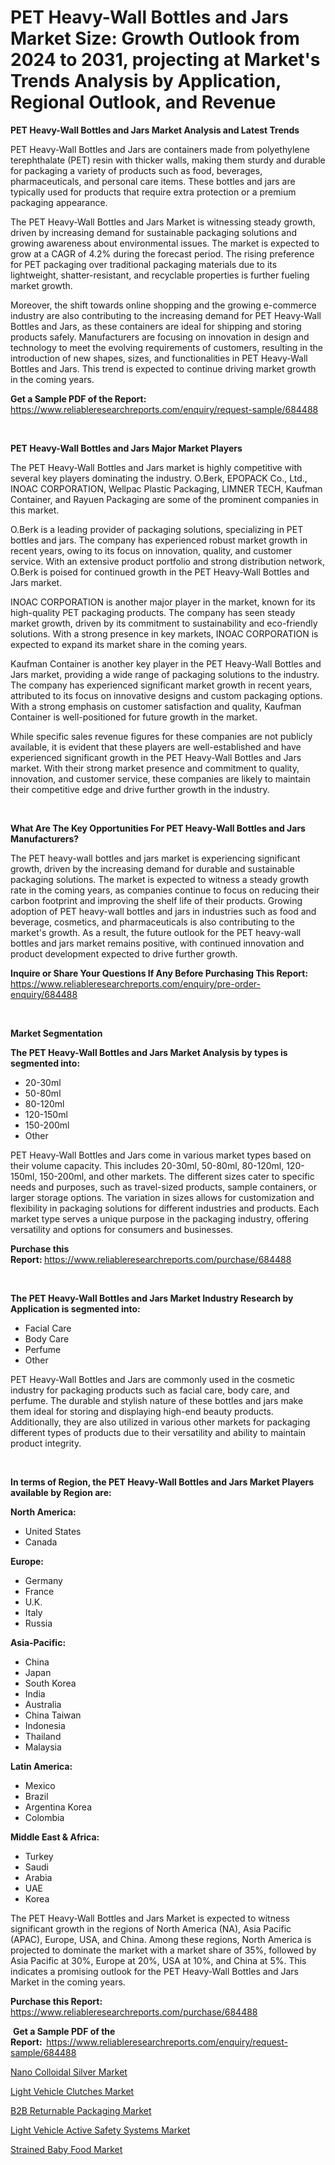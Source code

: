 <p><h1>PET Heavy-Wall Bottles and Jars Market Size: Growth Outlook from 2024 to 2031, projecting at Market's Trends Analysis by Application, Regional Outlook, and Revenue</h1></p><p><strong>PET Heavy-Wall Bottles and Jars Market Analysis and Latest Trends</strong></p>
<p><p>PET Heavy-Wall Bottles and Jars are containers made from polyethylene terephthalate (PET) resin with thicker walls, making them sturdy and durable for packaging a variety of products such as food, beverages, pharmaceuticals, and personal care items. These bottles and jars are typically used for products that require extra protection or a premium packaging appearance.</p><p>The PET Heavy-Wall Bottles and Jars Market is witnessing steady growth, driven by increasing demand for sustainable packaging solutions and growing awareness about environmental issues. The market is expected to grow at a CAGR of 4.2% during the forecast period. The rising preference for PET packaging over traditional packaging materials due to its lightweight, shatter-resistant, and recyclable properties is further fueling market growth.</p><p>Moreover, the shift towards online shopping and the growing e-commerce industry are also contributing to the increasing demand for PET Heavy-Wall Bottles and Jars, as these containers are ideal for shipping and storing products safely. Manufacturers are focusing on innovation in design and technology to meet the evolving requirements of customers, resulting in the introduction of new shapes, sizes, and functionalities in PET Heavy-Wall Bottles and Jars. This trend is expected to continue driving market growth in the coming years.</p></p>
<p><strong>Get a Sample PDF of the Report:&nbsp;</strong> <a href="https://www.reliableresearchreports.com/enquiry/request-sample/684488">https://www.reliableresearchreports.com/enquiry/request-sample/684488</a></p>
<p>&nbsp;</p>
<p><strong>PET Heavy-Wall Bottles and Jars Major Market Players</strong></p>
<p><p>The PET Heavy-Wall Bottles and Jars market is highly competitive with several key players dominating the industry. O.Berk, EPOPACK Co., Ltd., INOAC CORPORATION, Wellpac Plastic Packaging, LIMNER TECH, Kaufman Container, and Rayuen Packaging are some of the prominent companies in this market.</p><p>O.Berk is a leading provider of packaging solutions, specializing in PET bottles and jars. The company has experienced robust market growth in recent years, owing to its focus on innovation, quality, and customer service. With an extensive product portfolio and strong distribution network, O.Berk is poised for continued growth in the PET Heavy-Wall Bottles and Jars market.</p><p>INOAC CORPORATION is another major player in the market, known for its high-quality PET packaging products. The company has seen steady market growth, driven by its commitment to sustainability and eco-friendly solutions. With a strong presence in key markets, INOAC CORPORATION is expected to expand its market share in the coming years.</p><p>Kaufman Container is another key player in the PET Heavy-Wall Bottles and Jars market, providing a wide range of packaging solutions to the industry. The company has experienced significant market growth in recent years, attributed to its focus on innovative designs and custom packaging options. With a strong emphasis on customer satisfaction and quality, Kaufman Container is well-positioned for future growth in the market.</p><p>While specific sales revenue figures for these companies are not publicly available, it is evident that these players are well-established and have experienced significant growth in the PET Heavy-Wall Bottles and Jars market. With their strong market presence and commitment to quality, innovation, and customer service, these companies are likely to maintain their competitive edge and drive further growth in the industry.</p></p>
<p>&nbsp;</p>
<p><strong>What Are The Key Opportunities For PET Heavy-Wall Bottles and Jars Manufacturers?</strong></p>
<p><p>The PET heavy-wall bottles and jars market is experiencing significant growth, driven by the increasing demand for durable and sustainable packaging solutions. The market is expected to witness a steady growth rate in the coming years, as companies continue to focus on reducing their carbon footprint and improving the shelf life of their products. Growing adoption of PET heavy-wall bottles and jars in industries such as food and beverage, cosmetics, and pharmaceuticals is also contributing to the market's growth. As a result, the future outlook for the PET heavy-wall bottles and jars market remains positive, with continued innovation and product development expected to drive further growth.</p></p>
<p><strong>Inquire or Share Your Questions If Any Before Purchasing This Report:</strong> <a href="https://www.reliableresearchreports.com/enquiry/pre-order-enquiry/684488">https://www.reliableresearchreports.com/enquiry/pre-order-enquiry/684488</a></p>
<p>&nbsp;</p>
<p><strong>Market Segmentation</strong></p>
<p><strong>The PET Heavy-Wall Bottles and Jars Market Analysis by types is segmented into:</strong></p>
<p><ul><li>20-30ml</li><li>50-80ml</li><li>80-120ml</li><li>120-150ml</li><li>150-200ml</li><li>Other</li></ul></p>
<p><p>PET Heavy-Wall Bottles and Jars come in various market types based on their volume capacity. This includes 20-30ml, 50-80ml, 80-120ml, 120-150ml, 150-200ml, and other markets. The different sizes cater to specific needs and purposes, such as travel-sized products, sample containers, or larger storage options. The variation in sizes allows for customization and flexibility in packaging solutions for different industries and products. Each market type serves a unique purpose in the packaging industry, offering versatility and options for consumers and businesses.</p></p>
<p><strong>Purchase this Report:&nbsp;</strong><a href="https://www.reliableresearchreports.com/purchase/684488">https://www.reliableresearchreports.com/purchase/684488</a></p>
<p>&nbsp;</p>
<p><strong>The PET Heavy-Wall Bottles and Jars Market Industry Research by Application is segmented into:</strong></p>
<p><ul><li>Facial Care</li><li>Body Care</li><li>Perfume</li><li>Other</li></ul></p>
<p><p>PET Heavy-Wall Bottles and Jars are commonly used in the cosmetic industry for packaging products such as facial care, body care, and perfume. The durable and stylish nature of these bottles and jars make them ideal for storing and displaying high-end beauty products. Additionally, they are also utilized in various other markets for packaging different types of products due to their versatility and ability to maintain product integrity.</p></p>
<p>&nbsp;</p>
<p><strong>In terms of Region, the PET Heavy-Wall Bottles and Jars Market Players available by Region are:</strong></p>
<p>
    <p> <strong> North America: </strong>
        <ul>
            <li>United States</li>
            <li>Canada</li>
        </ul>
        </p> 
    <p> <strong> Europe: </strong>
        <ul>
            <li>Germany</li>
            <li>France</li>
            <li>U.K.</li>
            <li>Italy</li>
            <li>Russia</li>
        </ul>
        </p> 
    <p> <strong> Asia-Pacific: </strong>
        <ul>
            <li>China</li>
            <li>Japan</li>
            <li>South Korea</li>
            <li>India</li>
            <li>Australia</li>
            <li>China Taiwan</li>
            <li>Indonesia</li>
            <li>Thailand</li>
            <li>Malaysia</li>
        </ul>
        </p> 
    <p> <strong> Latin America: </strong>
        <ul>
            <li>Mexico</li>
            <li>Brazil</li>
            <li>Argentina Korea</li>
            <li>Colombia</li>
        </ul>
        </p> 
    <p> <strong> Middle East & Africa: </strong>
        <ul>
            <li>Turkey</li>
            <li>Saudi</li>
            <li>Arabia</li>
            <li>UAE</li>
            <li>Korea</li>
        </ul>
    </p>
    </p>
<p><p>The PET Heavy-Wall Bottles and Jars Market is expected to witness significant growth in the regions of North America (NA), Asia Pacific (APAC), Europe, USA, and China. Among these regions, North America is projected to dominate the market with a market share of 35%, followed by Asia Pacific at 30%, Europe at 20%, USA at 10%, and China at 5%. This indicates a promising outlook for the PET Heavy-Wall Bottles and Jars Market in the coming years.</p></p>
<p><strong>Purchase this Report: </strong><a href="https://www.reliableresearchreports.com/purchase/684488">https://www.reliableresearchreports.com/purchase/684488</a></p>
<p>&nbsp;<strong>Get a Sample PDF of the Report:&nbsp;&nbsp;</strong><a href="https://www.reliableresearchreports.com/enquiry/request-sample/684488">https://www.reliableresearchreports.com/enquiry/request-sample/684488</a></p>
<p><strong></strong></p>
<p><p><a href="https://cautious-neon-760.notion.site/Nano-Colloidal-Silver-Market-Offers-Provide-Insightful-Data-for-the-Time-Period-from-2024-to-2031-an-f4c4328719f0497684809103d498e408">Nano Colloidal Silver Market</a></p><p><a href="https://view.publitas.com/reportprime-1/light-vehicle-clutches-market-share-market-new-trends-analysis-report-by-type-by-application-by-end-use-by-region-and-segment-forecasts-2024-2031/">Light Vehicle Clutches Market</a></p><p><a href="https://spotless-saver-8fd.notion.site/B2B-Returnable-Packaging-Market-Research-Report-Forecasted-for-Period-from-2024-2031-by-Market-Ty-f40428460b0647dfbf7817008f0bcd0b">B2B Returnable Packaging Market</a></p><p><a href="https://view.publitas.com/reportprime-1/light-vehicle-active-safety-systems-market-size-growing-and-forecasted-for-period-from-2024-2031-and-provides-complete-market-analysis-of-this-market/">Light Vehicle Active Safety Systems Market</a></p><p><a href="https://frill-swim-3cd.notion.site/Strained-Baby-Food-Market-Size-Furnishes-Valuable-Information-Encompassing-Market-Share-Market-Tren-b53aaa1282864af989dbaf844e585c16">Strained Baby Food Market</a></p></p>